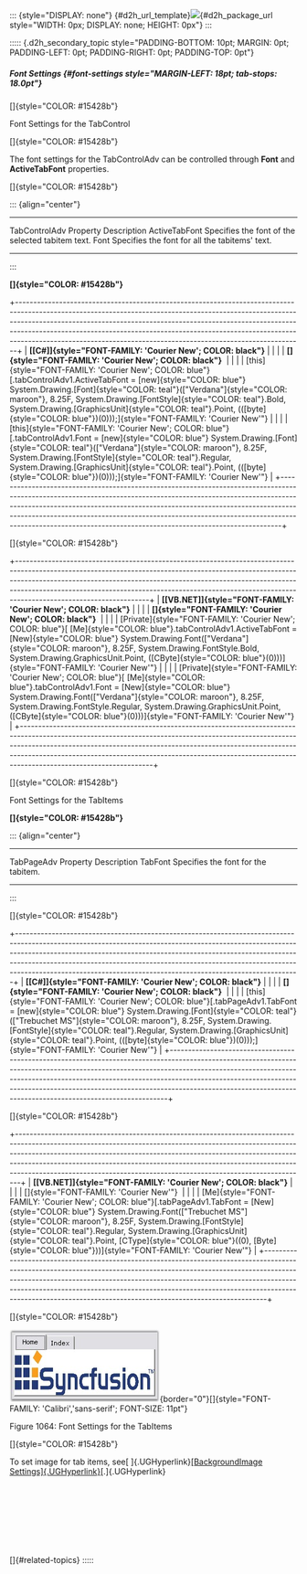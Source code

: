 ::: {style="DISPLAY: none"}
[](ms-xhelp:///?Id=d2h_url_template){#d2h_url_template}![](!package_url!){#d2h_package_url style="WIDTH: 0px; DISPLAY: none; HEIGHT: 0px"}
:::

::::: {.d2h_secondary_topic style="PADDING-BOTTOM: 10pt; MARGIN: 0pt; PADDING-LEFT: 0pt; PADDING-RIGHT: 0pt; PADDING-TOP: 0pt"}
##### Font Settings {#font-settings style="MARGIN-LEFT: 18pt; tab-stops: 18.0pt"}

[]{style="COLOR: #15428b"} 

Font Settings for the TabControl

[]{style="COLOR: #15428b"} 

The font settings for the TabControlAdv can be controlled through **Font** and **ActiveTabFont** properties.

[]{style="COLOR: #15428b"} 

::: {align="center"}
  ------------------------ --------------------------------------------------
  TabControlAdv Property   Description
  ActiveTabFont            Specifies the font of the selected tabitem text.
  Font                     Specifies the font for all the tabitems\' text.
  ------------------------ --------------------------------------------------
:::

**[]{style="COLOR: #15428b"}** 

+------------------------------------------------------------------------------------------------------------------------------------------------------------------------------------------------------------------------------------------------------------------------------------------------------------------------------------------------------------------------------------------------------+
| **[\[C#\]]{style="FONT-FAMILY: 'Courier New'; COLOR: black"}**                                                                                                                                                                                                                                                                                                                                       |
|                                                                                                                                                                                                                                                                                                                                                                                                      |
| **[]{style="FONT-FAMILY: 'Courier New'; COLOR: black"}**                                                                                                                                                                                                                                                                                                                                             |
|                                                                                                                                                                                                                                                                                                                                                                                                      |
| [this]{style="FONT-FAMILY: 'Courier New'; COLOR: blue"}[.tabControlAdv1.ActiveTabFont = [new]{style="COLOR: blue"} System.Drawing.[Font]{style="COLOR: teal"}([\"Verdana\"]{style="COLOR: maroon"}, 8.25F, System.Drawing.[FontStyle]{style="COLOR: teal"}.Bold, System.Drawing.[GraphicsUnit]{style="COLOR: teal"}.Point, (([byte]{style="COLOR: blue"})(0)));]{style="FONT-FAMILY: 'Courier New'"} |
|                                                                                                                                                                                                                                                                                                                                                                                                      |
| [this]{style="FONT-FAMILY: 'Courier New'; COLOR: blue"}[.tabControlAdv1.Font = [new]{style="COLOR: blue"} System.Drawing.[Font]{style="COLOR: teal"}([\"Verdana\"]{style="COLOR: maroon"}, 8.25F, System.Drawing.[FontStyle]{style="COLOR: teal"}.Regular, System.Drawing.[GraphicsUnit]{style="COLOR: teal"}.Point, (([byte]{style="COLOR: blue"})(0)));]{style="FONT-FAMILY: 'Courier New'"}       |
+------------------------------------------------------------------------------------------------------------------------------------------------------------------------------------------------------------------------------------------------------------------------------------------------------------------------------------------------------------------------------------------------------+

[]{style="COLOR: #15428b"} 

+------------------------------------------------------------------------------------------------------------------------------------------------------------------------------------------------------------------------------------------------------------------------------------------------------------------------------------------------------------+
| **[\[VB.NET\]]{style="FONT-FAMILY: 'Courier New'; COLOR: black"}**                                                                                                                                                                                                                                                                                         |
|                                                                                                                                                                                                                                                                                                                                                            |
| **[]{style="FONT-FAMILY: 'Courier New'; COLOR: black"}**                                                                                                                                                                                                                                                                                                   |
|                                                                                                                                                                                                                                                                                                                                                            |
| [Private]{style="FONT-FAMILY: 'Courier New'; COLOR: blue"}[ [Me]{style="COLOR: blue"}.tabControlAdv1.ActiveTabFont = [New]{style="COLOR: blue"} System.Drawing.Font([\"Verdana\"]{style="COLOR: maroon"}, 8.25F, System.Drawing.FontStyle.Bold, System.Drawing.GraphicsUnit.Point, ([CByte]{style="COLOR: blue"}(0)))]{style="FONT-FAMILY: 'Courier New'"} |
|                                                                                                                                                                                                                                                                                                                                                            |
| [Private]{style="FONT-FAMILY: 'Courier New'; COLOR: blue"}[ [Me]{style="COLOR: blue"}.tabControlAdv1.Font = [New]{style="COLOR: blue"} System.Drawing.Font([\"Verdana\"]{style="COLOR: maroon"}, 8.25F, System.Drawing.FontStyle.Regular, System.Drawing.GraphicsUnit.Point, ([CByte]{style="COLOR: blue"}(0)))]{style="FONT-FAMILY: 'Courier New'"}       |
+------------------------------------------------------------------------------------------------------------------------------------------------------------------------------------------------------------------------------------------------------------------------------------------------------------------------------------------------------------+

[]{style="COLOR: #15428b"} 

Font Settings for the TabItems

**[]{style="COLOR: #15428b"}** 

::: {align="center"}
  --------------------- -------------------------------------
  TabPageAdv Property   Description
  TabFont               Specifies the font for the tabitem.
  --------------------- -------------------------------------
:::

[]{style="COLOR: #15428b"} 

+-----------------------------------------------------------------------------------------------------------------------------------------------------------------------------------------------------------------------------------------------------------------------------------------------------------------------------------------------------------------------------------------------------+
| **[\[C#\]]{style="FONT-FAMILY: 'Courier New'; COLOR: black"}**                                                                                                                                                                                                                                                                                                                                      |
|                                                                                                                                                                                                                                                                                                                                                                                                     |
| **[]{style="FONT-FAMILY: 'Courier New'; COLOR: black"}**                                                                                                                                                                                                                                                                                                                                            |
|                                                                                                                                                                                                                                                                                                                                                                                                     |
| [this]{style="FONT-FAMILY: 'Courier New'; COLOR: blue"}[.tabPageAdv1.TabFont = [new]{style="COLOR: blue"} System.Drawing.[Font]{style="COLOR: teal"}([\"Trebuchet MS\"]{style="COLOR: maroon"}, 8.25F, System.Drawing.[FontStyle]{style="COLOR: teal"}.Regular, System.Drawing.[GraphicsUnit]{style="COLOR: teal"}.Point, (([byte]{style="COLOR: blue"})(0)));]{style="FONT-FAMILY: 'Courier New'"} |
+-----------------------------------------------------------------------------------------------------------------------------------------------------------------------------------------------------------------------------------------------------------------------------------------------------------------------------------------------------------------------------------------------------+

[]{style="COLOR: #15428b"} 

+-------------------------------------------------------------------------------------------------------------------------------------------------------------------------------------------------------------------------------------------------------------------------------------------------------------------------------------------------------------------------------------------------------+
| **[\[VB.NET\]]{style="FONT-FAMILY: 'Courier New'; COLOR: black"}**                                                                                                                                                                                                                                                                                                                                    |
|                                                                                                                                                                                                                                                                                                                                                                                                       |
| []{style="FONT-FAMILY: 'Courier New'"}                                                                                                                                                                                                                                                                                                                                                                |
|                                                                                                                                                                                                                                                                                                                                                                                                       |
| [Me]{style="FONT-FAMILY: 'Courier New'; COLOR: blue"}[.tabPageAdv1.TabFont = [New]{style="COLOR: blue"} System.Drawing.Font([\"Trebuchet MS\"]{style="COLOR: maroon"}, 8.25F, System.Drawing.[FontStyle]{style="COLOR: teal"}.Regular, System.Drawing.[GraphicsUnit]{style="COLOR: teal"}.Point, [CType]{style="COLOR: blue"}((0), [Byte]{style="COLOR: blue"}))]{style="FONT-FAMILY: 'Courier New'"} |
+-------------------------------------------------------------------------------------------------------------------------------------------------------------------------------------------------------------------------------------------------------------------------------------------------------------------------------------------------------------------------------------------------------+

[]{style="COLOR: #15428b"} 

![](ImagesExt/image76_1043.jpg){border="0"}[]{style="FONT-FAMILY: 'Calibri','sans-serif'; FONT-SIZE: 11pt"}

Figure 1064: Font Settings for the TabItems

[]{style="COLOR: #15428b"} 

To set image for tab items, see[ ]{.UGHyperlink}[[BackgroundImage Settings]{.UGHyperlink}](../../../../../../../../Documents%20and%20Settings/sylviap/Desktop/Tools%20-%20Part%202.docx#_BackgroundImage_Settings)[.]{.UGHyperlink}

 

 

 

 

[]{#related-topics}
:::::
